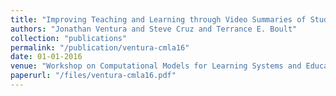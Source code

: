 ```yaml
---
title: "Improving Teaching and Learning through Video Summaries of Student Engagement"
authors: "Jonathan Ventura and Steve Cruz and Terrance E. Boult"
collection: "publications"
permalink: "/publication/ventura-cmla16"
date: 01-01-2016
venue: "Workshop on Computational Models for Learning Systems and Educational Assessment (CMLA 2016)"
paperurl: "/files/ventura-cmla16.pdf"
---
```

